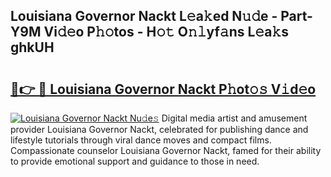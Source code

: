 ## Louisiana Governor Nackt L𝚎a𝚔ed N𝚞𝚍e - Part-Y9M Vi𝚍𝚎o P𝚑𝚘tos - H𝚘𝚝 O𝚗𝚕yf𝚊ns L𝚎a𝚔s ghkUH

# <h2><a href="http://kfcl7x.oniu.top/?m=Louisiana+Governor+Nackt">🔗👉 🔴 Louisiana Governor Nackt P𝚑ot𝚘𝚜 V𝚒d𝚎o</a></h2>

[![Louisiana Governor Nackt Nu𝚍e𝚜](https://i.imgur.com/0qMVB7G.gif)](http://kfcl7x.oniu.top/?m=Louisiana+Governor+Nackt)
Digital media artist and amusement provider Louisiana Governor Nackt, celebrated for publishing dance and lifestyle tutorials through viral dance moves and compact films. Compassionate counselor Louisiana Governor Nackt, famed for their ability to provide emotional support and guidance to those in need.  
